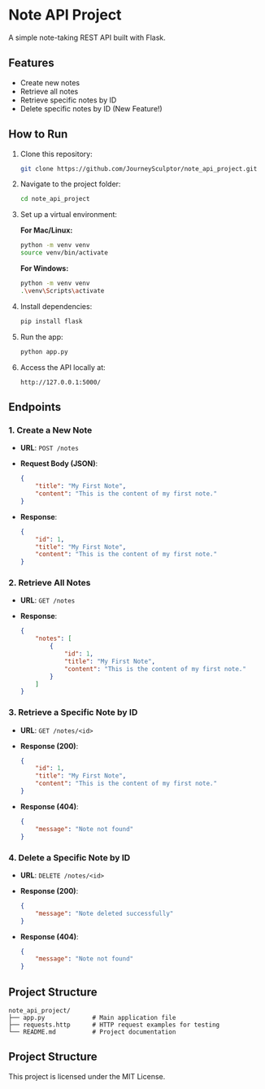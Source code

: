 # Note API Project

A simple note-taking REST API built with Flask.

## Features

- Create new notes
- Retrieve all notes
- Retrieve specific notes by ID
- Delete specific notes by ID (New Feature!)

## How to Run

1. Clone this repository:

    ```bash
    git clone https://github.com/JourneySculptor/note_api_project.git
    ```

2. Navigate to the project folder:

    ```bash
    cd note_api_project
    ```

3. Set up a virtual environment:

    **For Mac/Linux:**

    ```bash
    python -m venv venv
    source venv/bin/activate
    ```

    **For Windows:**

    ```bash
    python -m venv venv
    .\venv\Scripts\activate
    ```

4. Install dependencies:

    ```bash
    pip install flask
    ```

5. Run the app:

    ```bash
    python app.py
    ```

6. Access the API locally at:

    ```
    http://127.0.0.1:5000/
    ```

## Endpoints

### 1. Create a New Note

- **URL**: `POST /notes`
- **Request Body (JSON)**:

    ```json
    {
        "title": "My First Note",
        "content": "This is the content of my first note."
    }
    ```

- **Response**:

    ```json
    {
        "id": 1,
        "title": "My First Note",
        "content": "This is the content of my first note."
    }
    ```

### 2. Retrieve All Notes

- **URL**: `GET /notes`
- **Response**:

    ```json
    {
        "notes": [
            {
                "id": 1,
                "title": "My First Note",
                "content": "This is the content of my first note."
            }
        ]
    }
    ```

### 3. Retrieve a Specific Note by ID

- **URL**: `GET /notes/<id>`
- **Response (200)**:

    ```json
    {
        "id": 1,
        "title": "My First Note",
        "content": "This is the content of my first note."
    }
    ```

- **Response (404)**:

    ```json
    {
        "message": "Note not found"
    }
    ```

### 4. Delete a Specific Note by ID

- **URL**: `DELETE /notes/<id>`
- **Response (200)**:

    ```json
    {
        "message": "Note deleted successfully"
    }
    ```

- **Response (404)**:

    ```json
    {
        "message": "Note not found"
    }
    ```

## Project Structure

```plaintext
note_api_project/
├── app.py             # Main application file
├── requests.http      # HTTP request examples for testing
└── README.md          # Project documentation
 ```

## Project Structure
This project is licensed under the MIT License.
